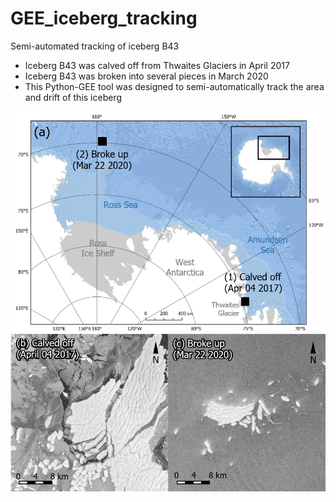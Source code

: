 # GEE_iceberg_tracking
Semi-automated tracking of iceberg B43

- Iceberg B43 was calved off from Thwaites Glaciers in April 2017
- Iceberg B43 was broken into several pieces in March 2020
- This Python-GEE tool was designed to semi-automatically track the area and drift of this iceberg

![](/images/Figure1_2.png)
